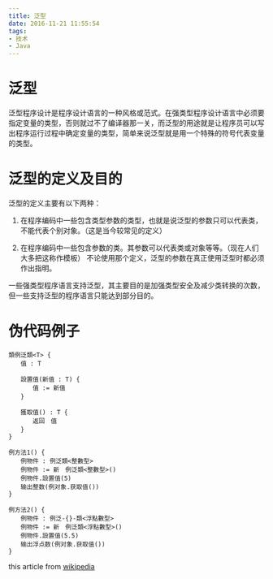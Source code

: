 ```yaml
---
title: 泛型
date: 2016-11-21 11:55:54
tags:
- 技术
- Java
---
```


# 泛型
泛型程序设计是程序设计语言的一种风格或范式。在强类型程序设计语言中必须要指定变量的类型，否则就过不了编译器那一关，而泛型的用途就是让程序员可以写出程序运行过程中确定变量的类型，简单来说泛型就是用一个特殊的符号代表变量的类型。

# 泛型的定义及目的
泛型的定义主要有以下两种：

1. 在程序编码中一些包含类型参数的类型，也就是说泛型的参数只可以代表类，不能代表个别对象。（这是当今较常见的定义）

2. 在程序编码中一些包含参数的类。其参数可以代表类或对象等等。（现在人们大多把这称作模板）
   不论使用那个定义，泛型的参数在真正使用泛型时都必须作出指明。

一些强类型程序语言支持泛型，其主要目的是加强类型安全及减少类转换的次数，但一些支持泛型的程序语言只能达到部分目的。

# 伪代码例子
```
類例泛類<T> {
　　值 : T

　　設置值(新值 : T) {
　　　　值 := 新值
　　}

　　獲取值() : T {
　　　　返回　值
　　}
}

例方法1() {
　　例物件 : 例泛類<整數型>
　　例物件 := 新　例泛類<整數型>()
　　例物件.設置值(5)
　　输出整数(例对象.获取值())
}

例方法2() {
　　例物件 : 例泛-{}-類<浮點數型>
　　例物件 := 新　例泛類<浮點數型>()
　　例物件.設置值(5.5)
　　输出浮点数(例对象.获取值())
}
```

this article from [wikipedia](https://zh.wikipedia.org/wiki/%E6%B3%9B%E5%9E%8B)